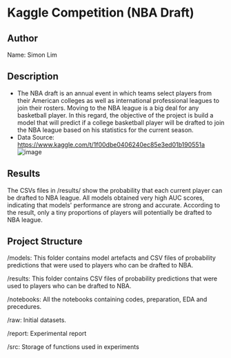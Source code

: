 # Kaggle Competition (NBA Draft)

## Author
Name: Simon Lim

## Description
- The NBA draft is an annual event in which teams select players from their American colleges as well as international professional leagues to join their rosters. 
Moving to the NBA league is a big deal for any basketball player.
In this regard, the objective of the project is build a model that will predict if a college basketball player will be drafted to join the NBA league based on his statistics for the current season.
- Data Source: https://www.kaggle.com/t/1f00dbe0406240ec85e3ed01b190551a
![image](https://github.com/SimonLim03/Kaggle-Competition-NBA-Basketball-/assets/150989115/5b00fe0e-e919-428a-b265-a067f58816f4)


## Results
The CSVs files in /results/ show the probability that each current player can be drafted to NBA league. 
All models obtained very high AUC scores, indicating that models' performance are strong and accurate.
According to the result, only a tiny proportions of players will potentially be drafted to NBA league. 


## Project Structure
<p>
/models: This folder contains model artefacts and CSV files of probability predictions that were used to players who can be drafted to NBA.
</p>

<p>
/results: This folder contains CSV files of probability predictions that were used to players who can be drafted to NBA.
</p>

<p>
/notebooks: All the notebooks containing codes, preparation, EDA and precedures. 
</p>

<p>
/raw: Initial datasets.
</p>

<p>
/report: Experimental report
</p>

<p>
/src: Storage of functions used in experiments
</p>


